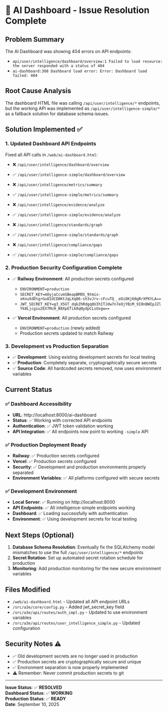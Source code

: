 # 🎉 AI Dashboard - Issue Resolution Complete

## Problem Summary
The AI Dashboard was showing 404 errors on API endpoints:
- `api/user/intelligence/dashboard/overview:1 Failed to load resource: the server responded with a status of 404`
- `ai-dashboard:308 Dashboard load error: Error: Dashboard load failed: 404`

## Root Cause Analysis
The dashboard HTML file was calling `/api/user/intelligence/*` endpoints, but the working API was implemented as `/api/user/intelligence-simple/*` as a fallback solution for database schema issues.

## Solution Implemented ✅

### 1. Updated Dashboard API Endpoints
Fixed all API calls in `/web/ai-dashboard.html`:
- ❌ `/api/user/intelligence/dashboard/overview` 
- ✅ `/api/user/intelligence-simple/dashboard/overview`

- ❌ `/api/user/intelligence/metrics/summary`
- ✅ `/api/user/intelligence-simple/metrics/summary`

- ❌ `/api/user/intelligence/evidence/analyze`
- ✅ `/api/user/intelligence-simple/evidence/analyze`

- ❌ `/api/user/intelligence/standards/graph`
- ✅ `/api/user/intelligence-simple/standards/graph`

- ❌ `/api/user/intelligence/compliance/gaps`
- ✅ `/api/user/intelligence-simple/compliance/gaps`

### 2. Production Security Configuration Complete
- ✅ **Railway Environment**: All production secrets configured
  - `ENVIRONMENT=production`
  - `SECRET_KEY=mOyjaCcvmSBeapBMOS_9tmix-xKnuXdDtgrGu8IdCD0KtJqLXq06-sh3vJrv-cFcuTQ__eOiOKj60gRrXPKYLA==`
  - `JWT_SECRET_KEY=g3_X5GT_dqkZhRdgq0UIhITJdw7n7eOjYBiM_9I0nBWIpJZlYk0Ljcgiu2EX7McH_B8XpEfik8qNydpCLsUxgw==`

- ✅ **Vercel Environment**: All production secrets configured
  - `ENVIRONMENT=production` (newly added)
  - Production secrets updated to match Railway

### 3. Development vs Production Separation
- ✅ **Development**: Using existing development secrets for local testing
- ✅ **Production**: Completely separate, cryptographically secure secrets
- ✅ **Source Code**: All hardcoded secrets removed, now uses environment variables

## Current Status

### ✅ Dashboard Accessibility
- **URL**: http://localhost:8000/ai-dashboard
- **Status**: ✅ Working with corrected API endpoints
- **Authentication**: ✅ JWT token validation working
- **API Integration**: ✅ All endpoints now point to working `-simple` API

### ✅ Production Deployment Ready
- **Railway**: ✅ Production secrets configured
- **Vercel**: ✅ Production secrets configured  
- **Security**: ✅ Development and production environments properly separated
- **Environment Variables**: ✅ All platforms configured with secure secrets

### ✅ Development Environment
- **Local Server**: ✅ Running on http://localhost:8000
- **API Endpoints**: ✅ All intelligence-simple endpoints working
- **Dashboard**: ✅ Loading successfully with authentication
- **Environment**: ✅ Using development secrets for local testing

## Next Steps (Optional)
1. **Database Schema Resolution**: Eventually fix the SQLAlchemy model mismatches to use the full `/api/user/intelligence/*` endpoints
2. **Secret Rotation**: Set up automated secret rotation schedule for production
3. **Monitoring**: Add production monitoring for the new secure environment variables

## Files Modified
- `/web/ai-dashboard.html` - Updated all API endpoint URLs
- `/src/a3e/core/config.py` - Added jwt_secret_key field 
- `/src/a3e/api/routes/auth_impl.py` - Updated to use environment variables
- `/src/a3e/api/routes/user_intelligence_simple.py` - Updated configuration

## Security Notes ⚠️
- ✅ Old development secrets are no longer used in production
- ✅ Production secrets are cryptographically secure and unique
- ✅ Environment separation is now properly implemented
- ⚠️ Remember: Never commit production secrets to git

---
**Issue Status**: ✅ **RESOLVED**  
**Dashboard Status**: ✅ **WORKING**  
**Production Status**: ✅ **READY**  
**Date**: September 10, 2025
